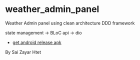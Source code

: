 # weather_admin_panel

Weather Admin panel using clean architecture DDD framework

state management -> BLoC
api -> dio

- [get android release apk](https://github.com/SaiZayarHtet7/weather_admin_panel/blob/master/weather_admin_panel.apk)

By Sai Zayar Htet
